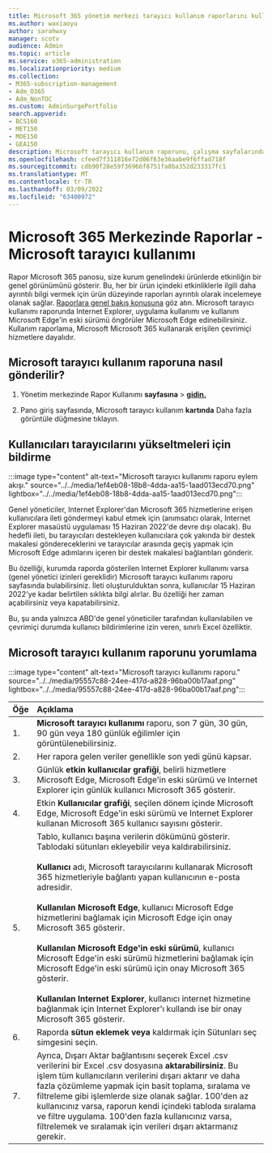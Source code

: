 ```yaml
---
title: Microsoft 365 yönetim merkezi tarayıcı kullanım raporlarını kullanma
ms.author: waxiaoyu
author: sarahwxy
manager: scotv
audience: Admin
ms.topic: article
ms.service: o365-administration
ms.localizationpriority: medium
ms.collection:
- M365-subscription-management
- Adm_O365
- Adm_NonTOC
ms.custom: AdminSurgePortfolio
search.appverid:
- BCS160
- MET150
- MOE150
- GEA150
description: Microsoft tarayıcı kullanım raporunu, çalışma sayfalarındaki raporlar Microsoft 365 kullanarak nasıl ala bir Microsoft 365 yönetim merkezi.
ms.openlocfilehash: cfeed7f311816e72d06f63e36aabe9f6ffad718f
ms.sourcegitcommit: cdb90f28e59f36966f8751fa8ba352d233317fc1
ms.translationtype: MT
ms.contentlocale: tr-TR
ms.lasthandoff: 03/09/2022
ms.locfileid: "63400972"
---
```

# <a name="microsoft-365-reports-in-the-admin-center---microsoft-browser-usage"></a>Microsoft 365 Merkezinde Raporlar - Microsoft tarayıcı kullanımı

Rapor Microsoft 365 panosu, size kurum genelindeki ürünlerde etkinliğin bir genel görünümünü gösterir. Bu, her bir ürün içindeki etkinliklerle ilgili daha ayrıntılı bilgi vermek için ürün düzeyinde raporları ayrıntılı olarak incelemeye olanak sağlar. [Raporlara genel bakış konusuna](activity-reports.md) göz atın. Microsoft tarayıcı kullanımı raporunda Internet Explorer, uygulama kullanımı ve kullanım Microsoft Edge'in eski sürümü öngörüler Microsoft Edge edinebilirsiniz. Kullanım raporlama, Microsoft Microsoft 365 kullanarak erişilen çevrimiçi hizmetlere dayalıdır.

## <a name="how-to-get-to-the-microsoft-browser-usage-report"></a>Microsoft tarayıcı kullanım raporuna nasıl gönderilir?

1. Yönetim merkezinde Rapor Kullanımı **sayfasına** \> <b><a href="https://go.microsoft.com/fwlink/p/?linkid=2074756" target="_blank">gidin.</a></b>

2. Pano giriş sayfasında, Microsoft tarayıcı kullanım **kartında** Daha fazla görüntüle düğmesine tıklayın.

## <a name="how-to-notify-users-to-upgrade-their-browser"></a>Kullanıcıları tarayıcılarını yükseltmeleri için bildirme

:::image type="content" alt-text="Microsoft tarayıcı kullanımı raporu eylem akışı." source="../../media/1ef4eb08-18b8-4dda-aa15-1aad013ecd70.png" lightbox="../../media/1ef4eb08-18b8-4dda-aa15-1aad013ecd70.png":::

Genel yöneticiler, Internet Explorer'dan Microsoft 365 hizmetlerine erişen kullanıcılara ileti göndermeyi kabul etmek için (anımsatıcı olarak, Internet Explorer masaüstü uygulaması 15 Haziran 2022'de devre dışı olacak). Bu hedefli ileti, bu tarayıcıları destekleyen kullanıcılara çok yakında bir destek makalesi göndereceklerini ve tarayıcılar arasında geçiş yapmak için Microsoft Edge adımlarını içeren bir destek makalesi bağlantıları gönderir. 

Bu özelliği, kurumda raporda gösterilen Internet Explorer kullanımı varsa (genel yönetici izinleri gereklidir) Microsoft tarayıcı kullanımı raporu sayfasında bulabilirsiniz. İleti oluşturulduktan sonra, kullanıcılar 15 Haziran 2022'ye kadar belirtilen sıklıkta bilgi alırlar. Bu özelliği her zaman açabilirsiniz veya kapatabilirsiniz.

Bu, şu anda yalnızca ABD'de genel yöneticiler tarafından kullanılabilen ve çevrimiçi durumda kullanıcı bildirimlerine izin veren, sınırlı Excel özelliktir.

## <a name="interpret-the-microsoft-browser-usage-report"></a>Microsoft tarayıcı kullanım raporunu yorumlama

:::image type="content" alt-text="Microsoft tarayıcı kullanımı raporu." source="../../media/95557c88-24ee-417d-a828-96ba00b17aaf.png" lightbox="../../media/95557c88-24ee-417d-a828-96ba00b17aaf.png":::

|Öğe|Açıklama|
|:-----|:-----|
|1. |**Microsoft tarayıcı kullanımı** raporu, son 7 gün, 30 gün, 90 gün veya 180 günlük eğilimler için görüntülenebilirsiniz. |
|2. |Her rapora gelen veriler genellikle son yedi günü kapsar. |
|3. |Günlük **etkin kullanıcılar grafiği**, belirli hizmetlere Microsoft Edge, Microsoft Edge'in eski sürümü ve Internet Explorer için günlük kullanıcı Microsoft 365 gösterir. |
|4. |Etkin **Kullanıcılar grafiği**, seçilen dönem içinde Microsoft Edge, Microsoft Edge'in eski sürümü ve Internet Explorer kullanan Microsoft 365 kullanıcı sayısını gösterir. |
|5. |Tablo, kullanıcı başına verilerin dökümünü gösterir. Tablodaki sütunları ekleyebilir veya kaldırabilirsiniz.  <br/><br/>**Kullanıcı** adı, Microsoft tarayıcılarını kullanarak Microsoft 365 hizmetleriyle bağlantı yapan kullanıcının e-posta adresidir.<br><br/>**Kullanılan Microsoft Edge**, kullanıcı Microsoft Edge hizmetlerini bağlamak için Microsoft Edge için onay Microsoft 365 gösterir.<br/><br/>**Kullanılan Microsoft Edge'in eski sürümü**, kullanıcı Microsoft Edge'in eski sürümü hizmetlerini bağlamak için Microsoft Edge'in eski sürümü için onay Microsoft 365 gösterir.<br/><br/>**Kullanılan Internet Explorer**, kullanıcı internet hizmetine bağlanmak için Internet Explorer'ı kullandı ise bir onay Microsoft 365 gösterir. |
|6. |Raporda **sütun eklemek veya** kaldırmak için Sütunları seç simgesini seçin.|
|7. |Ayrıca, Dışarı Aktar bağlantısını seçerek Excel .csv verilerini bir Excel .csv dosyasına **aktarabilirsiniz**. Bu işlem tüm kullanıcıların verilerini dışarı aktarır ve daha fazla çözümleme yapmak için basit toplama, sıralama ve filtreleme gibi işlemlerde size olanak sağlar. 100'den az kullanıcınız varsa, raporun kendi içindeki tabloda sıralama ve filtre uygulama. 100'den fazla kullanıcınız varsa, filtrelemek ve sıralamak için verileri dışarı aktarmanız gerekir.|
